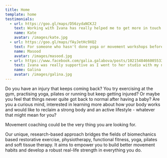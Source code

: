 ```yaml
---
title: Home
template: home
testimonials:
  - url: https://goo.gl/maps/D56zydaNCKJ2
    text: Working with Ivana has really helped me to get more in touch with my body. She is lovely to work with - very gentle, understanding and supportive. I now have much more ingrained understanding about how my body is functioning.
    name: Kate
    avatar: /images/kate.jpg
  - url: https://goo.gl/maps/fAyJetHc9XQ2
    text: For someone who hasn't done yoga or movement workshops before I found working with Ivana really useful - she was great at explaining what the each exercise was about. I learnt a lot and am looking forward to fixing my body. Thank you Ivana!
    name: Masood
    avatar: /images/masood.jpg
  - url: https://www.facebook.com/galia.galabova/posts/10215484660055335:0
    text: Ivana was really supportive as I went to her studio with my newborn and she not only helped me to better understand how to recover my diastasis, but even managed to calm and put my baby to sleep while explaining and training me.
    name: Galina
    avatar: /images/galina.jpg
---
```


Do you have an injury that keeps coming back? You try exercising at the gym,
practising yoga, pilates or running but keep getting injured? Or maybe you feel
that things never quite got back to normal after having a baby? Are you a
curious mind, interested in learning more about how your body works and would
like to reclaim a strong body and an active lifestyle - whatever that might mean
for you?

Movement coaching could be the very thing you are looking for.

Our unique, research-based approach bridges the fields of biomechanics based
restorative exercise, physiotherapy, functional fitness, yoga, pilates and soft
tissue therapy. It aims to empower you to build better movement habits and
develop a robust real-life strength in everything you do.
